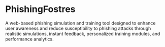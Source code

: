 # PhishingFostres
A web-based phishing simulation and training tool designed to enhance user awareness and reduce susceptibility to phishing attacks through realistic simulations, instant feedback, personalized training modules, and performance analytics.
